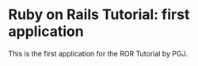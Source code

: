 # Ruby on Rails Tutorial: first application
This is the first application for the ROR Tutorial by PGJ.


